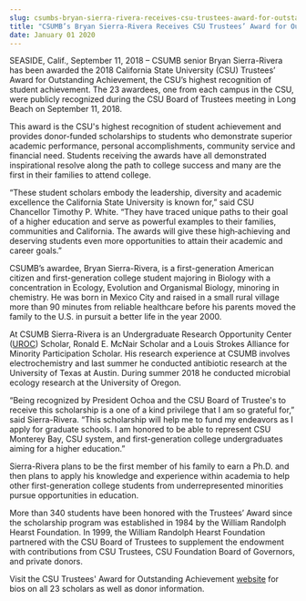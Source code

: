 ```yaml
---
slug: csumbs-bryan-sierra-rivera-receives-csu-trustees-award-for-outstanding-achievement
title: "CSUMB’s Bryan Sierra-Rivera Receives CSU Trustees’ Award for Outstanding Achievement"
date: January 01 2020
---
```


 
<p>
  SEASIDE, Calif., September 11, 2018 – CSUMB senior Bryan Sierra-Rivera has
  been awarded the 2018 California State University (CSU) Trustees’ Award for
  Outstanding Achievement, the CSU’s highest recognition of student achievement.
  The 23 awardees, one from each campus in the CSU, were publicly recognized
  during the CSU Board of Trustees meeting in Long Beach on September 11, 2018.
</p>
<p>
  This award is the CSU's highest recognition of student achievement and
  provides donor-funded scholarships to students who demonstrate superior
  academic performance, personal accomplishments, community service and
  financial need. Students receiving the awards have all demonstrated
  inspirational resolve along the path to college success and many are the first
  in their families to attend college.
</p>
<p>
  “These student scholars embody the leadership, diversity and academic
  excellence the California State University is known for,” said CSU Chancellor
  Timothy P. White. “They have traced unique paths to their goal of a higher
  education and serve as powerful examples to their families, communities and
  California. The awards will give these high‐achieving and deserving students
  even more opportunities to attain their academic and career goals.”
</p>
<p>
  CSUMB’s awardee, Bryan Sierra-Rivera, is a first-generation American citizen
  and first-generation college student majoring in Biology with a concentration
  in Ecology, Evolution and Organismal Biology, minoring in chemistry. He was
  born in Mexico City and raised in a small rural village more than 90 minutes
  from reliable healthcare before his parents moved the family to the U.S. in
  pursuit a better life in the year 2000.
</p>
<p>
  At CSUMB Sierra-Rivera is an Undergraduate Research Opportunity Center (<a
    href="/uroc"
    >UROC</a
  >) Scholar, Ronald E. McNair Scholar and a Louis Strokes Alliance for Minority
  Participation Scholar. His research experience at CSUMB involves
  electrochemistry and last summer he conducted antibiotic research at the
  University of Texas at Austin. During summer 2018 he conducted microbial
  ecology research at the University of Oregon.
</p>
<p>
  “Being recognized by President Ochoa and the CSU Board of Trustee's to receive
  this scholarship is a one of a kind privilege that I am so grateful for,” said
  Sierra-Rivera. “This scholarship will help me to fund my endeavors as I apply
  for graduate schools. I am honored to be able to represent CSU Monterey Bay,
  CSU system, and first-generation college undergraduates aiming for a higher
  education.”
</p>
<p>
  Sierra-Rivera plans to be the first member of his family to earn a Ph.D. and
  then plans to apply his knowledge and experience within academia to help other
  first-generation college students from underrepresented minorities pursue
  opportunities in education.
</p>
<p>
  More than 340 students have been honored with the Trustees’ Award since the
  scholarship program was established in 1984 by the William Randolph Hearst
  Foundation. In 1999, the William Randolph Hearst Foundation partnered with the
  CSU Board of Trustees to supplement the endowment with contributions from CSU
  Trustees, CSU Foundation Board of Governors, and private donors.
</p>
<p>
  Visit the CSU Trustees' Award for Outstanding Achievement
  <a
    href="https://www2.calstate.edu/impact-of-the-csu/support-the-csu/csu-trustees-awards/meet-the-awardees/Pages/Meet-the-2018-Awardees.aspx"
    >website</a
  >
  for bios on all 23 scholars as well as donor information.
</p>
 
